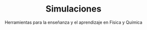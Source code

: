 ---
title: Simulaciones
subtitle: Herramientas para la enseñanza y el aprendizaje en Física y Química
summary: "Herramientas para la enseñanza y el aprendizaje en Física y Química."
tags:
- simulaciones
categories:
weight: 10

image:
  preview_only: true

_build:  
  render: never

# Optional external URL for project (replaces project detail page).
external_link: "https://fisiquimicamente.com/recursos-fisica-quimica/formacion-profesorado/master/proyectos/simulaciones"
---